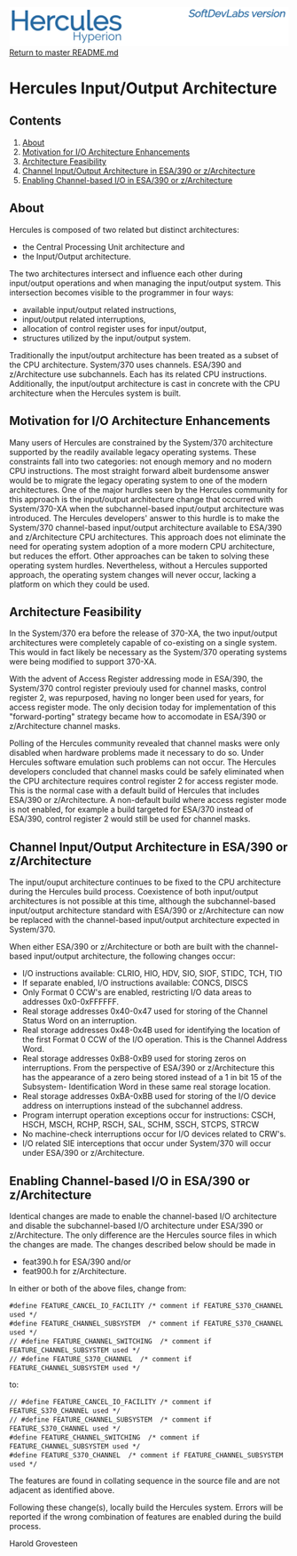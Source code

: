![test image](images/image_header_herculeshyperionSDL.png)
[Return to master README.md](/README.md)

# Hercules Input/Output Architecture
## Contents
1. [About](#About)
2. [Motivation for I/O Architecture Enhancements](#Motivation-for-IO-Architecture-Enhancements)
3. [Architecture Feasibility](#Architecture-Feasibility)
4. [Channel Input/Output Architecture in ESA/390 or z/Architecture](#Channel-InputOutput-Architecture-in-ESA/390-or-zArchitecture)
5. [Enabling Channel-based I/O in ESA/390 or z/Architecture](#Enabling-Channel-based-IO-in-ESA/390-or-zArchitecture)

## About
Hercules is composed of two related but distinct architectures:

  - the Central Processing Unit architecture and
  - the Input/Output architecture.

The two architectures intersect and influence each other during input/output operations and when managing the input/output system.  This intersection becomes visible to the programmer in four ways:

   - available input/output related instructions,
   - input/output related interruptions,
   - allocation of control register uses for input/output,
   - structures utilized by the input/output system.

Traditionally the input/output architecture has been treated as a subset of the CPU architecture.  System/370 uses channels.  ESA/390 and z/Architecture use subchannels.  Each has its related CPU instructions.  Additionally, the input/output architecture is cast in concrete with the CPU architecture when the Hercules system is built.

## Motivation for I/O Architecture Enhancements
Many users of Hercules are constrained by the System/370 architecture supported by the readily available legacy operating systems.  These constraints fall into two categories: not enough memory and no modern CPU instructions.  The most straight forward albeit burdensome answer would be to migrate the legacy operating system to one of the modern architectures.  One of the major hurdles seen by the Hercules community for this approach is the input/output architecture change that occurred with System/370-XA when the subchannel-based input/output architecture was introduced.  The Hercules developers' answer to this hurdle is to make the System/370 channel-based input/output architecture available to ESA/390 and z/Architecture CPU architectures.  This approach does not eliminate the need for operating system adoption of a more modern CPU architecture, but reduces the effort.  Other approaches can be taken to solving these operating system hurdles.  Nevertheless, without a Hercules supported approach, the operating system changes will never occur, lacking a platform on which they could be used.

## Architecture Feasibility
In the System/370 era before the release of 370-XA, the two input/output architectures were completely capable of co-existing on a single system.  This would in fact likely be necessary as the System/370 operating systems were being modified to support 370-XA.

With the advent of Access Register addressing mode in ESA/390, the System/370 control register previouly used for channel masks, control register 2, was repurposed, having no longer been used for years, for access register mode. The only decision today for implementation of this "forward-porting" strategy became how to accomodate in ESA/390 or z/Architecture channel masks.

Polling of the Hercules community revealed that channel masks were only disabled when hardware problems made it necessary to do so.  Under Hercules software emulation such problems can not occur.  The Hercules developers concluded that channel masks could be safely eliminated when the CPU architecture requires control register 2 for access register mode.  This is the normal case with a default build of Hercules that includes ESA/390 or z/Architecture.  A non-default build where access register mode is not enabled, for example a build targeted for ESA/370 instead of ESA/390, control register 2 would still be used for channel masks.

## Channel Input/Output Architecture in ESA/390 or z/Architecture
The input/ouput architecture continues to be fixed to the CPU architecture during the Hercules build process.  Coexistence of both input/output architectures is not possible at this time, although the subchannel-based input/output architecture standard with ESA/390 or z/Architecture can now be replaced with the channel-based input/output architecture expected in System/370.

When either ESA/390 or z/Architecture or both are built with the channel-based input/output architecture, the following changes occur:

   - I/O instructions available: CLRIO, HIO, HDV, SIO, SIOF, STIDC, TCH, TIO
   - If separate enabled, I/O instructions available: CONCS, DISCS
   - Only Format 0 CCW's are enabled, restricting I/O data areas to addresses
     0x0-0xFFFFFF.
   - Real storage addresses 0x40-0x47 used for storing of the Channel Status
     Word on an interruption.
   - Real storage addresses 0x48-0x4B used for identifying the location of the
     first Format 0 CCW of the I/O operation. This is the Channel Address Word.
   - Real storage addresses 0xB8-0xB9 used for storing zeros on interruptions.
     From the perspective of ESA/390 or z/Architecture this has the appearance
     of a zero being stored instead of a 1 in bit 15 of the Subsystem-
     Identification Word in these same real storage location.
   - Real storage addresses 0xBA-0xBB used for storing of the I/O device address
     on interruptions instead of the subchannel address.
   - Program interrupt operation exceptions occur for instructions: CSCH, HSCH,
     MSCH, RCHP, RSCH, SAL, SCHM, SSCH, STCPS, STRCW
   - No machine-check interruptions occur for I/O devices related to CRW's.
   - I/O related SIE interceptions that occur under System/370 will occur under
     ESA/390 or z/Architecture.

## Enabling Channel-based I/O in ESA/390 or z/Architecture
Identical changes are made to enable the channel-based I/O architecture and disable the subchannel-based I/O architecture under ESA/390 or z/Architecture. The only difference are the Hercules source files in which the changes are made.  The changes described below should be made in

   - feat390.h for ESA/390 and/or
   - feat900.h for z/Architecture.

In either or both of the above files, change from:

```
#define FEATURE_CANCEL_IO_FACILITY /* comment if FEATURE_S370_CHANNEL used */
#define FEATURE_CHANNEL_SUBSYSTEM  /* comment if FEATURE_S370_CHANNEL used */
// #define FEATURE_CHANNEL_SWITCHING  /* comment if FEATURE_CHANNEL_SUBSYSTEM used */
// #define FEATURE_S370_CHANNEL  /* comment if FEATURE_CHANNEL_SUBSYSTEM used */
```

to:

```
// #define FEATURE_CANCEL_IO_FACILITY /* comment if FEATURE_S370_CHANNEL used */
// #define FEATURE_CHANNEL_SUBSYSTEM  /* comment if FEATURE_S370_CHANNEL used */
#define FEATURE_CHANNEL_SWITCHING  /* comment if FEATURE_CHANNEL_SUBSYSTEM used */
#define FEATURE_S370_CHANNEL  /* comment if FEATURE_CHANNEL_SUBSYSTEM used */
```

The features are found in collating sequence in the source file and are not adjacent as identified above.

Following these change(s), locally build the Hercules system.  Errors will be reported if the wrong combination of features are enabled during the build process.

Harold Grovesteen
